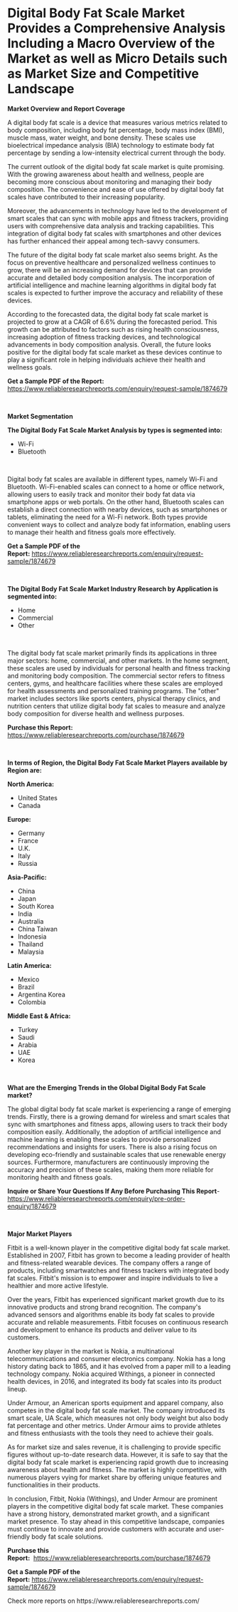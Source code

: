 <p><h1>Digital Body Fat Scale Market Provides a Comprehensive Analysis Including a Macro Overview of the Market as well as Micro Details such as Market Size and Competitive Landscape</h1></p><p><strong>Market Overview and Report Coverage</strong></p>
<p><p>A digital body fat scale is a device that measures various metrics related to body composition, including body fat percentage, body mass index (BMI), muscle mass, water weight, and bone density. These scales use bioelectrical impedance analysis (BIA) technology to estimate body fat percentage by sending a low-intensity electrical current through the body.</p><p>The current outlook of the digital body fat scale market is quite promising. With the growing awareness about health and wellness, people are becoming more conscious about monitoring and managing their body composition. The convenience and ease of use offered by digital body fat scales have contributed to their increasing popularity.</p><p>Moreover, the advancements in technology have led to the development of smart scales that can sync with mobile apps and fitness trackers, providing users with comprehensive data analysis and tracking capabilities. This integration of digital body fat scales with smartphones and other devices has further enhanced their appeal among tech-savvy consumers.</p><p>The future of the digital body fat scale market also seems bright. As the focus on preventive healthcare and personalized wellness continues to grow, there will be an increasing demand for devices that can provide accurate and detailed body composition analysis. The incorporation of artificial intelligence and machine learning algorithms in digital body fat scales is expected to further improve the accuracy and reliability of these devices.</p><p>According to the forecasted data, the digital body fat scale market is projected to grow at a CAGR of 6.6% during the forecasted period. This growth can be attributed to factors such as rising health consciousness, increasing adoption of fitness tracking devices, and technological advancements in body composition analysis. Overall, the future looks positive for the digital body fat scale market as these devices continue to play a significant role in helping individuals achieve their health and wellness goals.</p></p>
<p><strong>Get a Sample PDF of the Report:</strong> <a href="https://www.reliableresearchreports.com/enquiry/request-sample/1874679">https://www.reliableresearchreports.com/enquiry/request-sample/1874679</a></p>
<p>&nbsp;</p>
<p><strong>Market Segmentation</strong></p>
<p><strong>The Digital Body Fat Scale Market Analysis by types is segmented into:</strong></p>
<p><ul><li>Wi-Fi</li><li>Bluetooth</li></ul></p>
<p>&nbsp;</p>
<p><p>Digital body fat scales are available in different types, namely Wi-Fi and Bluetooth. Wi-Fi-enabled scales can connect to a home or office network, allowing users to easily track and monitor their body fat data via smartphone apps or web portals. On the other hand, Bluetooth scales can establish a direct connection with nearby devices, such as smartphones or tablets, eliminating the need for a Wi-Fi network. Both types provide convenient ways to collect and analyze body fat information, enabling users to manage their health and fitness goals more effectively.</p></p>
<p><strong>Get a Sample PDF of the Report:</strong>&nbsp;<a href="https://www.reliableresearchreports.com/enquiry/request-sample/1874679">https://www.reliableresearchreports.com/enquiry/request-sample/1874679</a></p>
<p>&nbsp;</p>
<p><strong>The Digital Body Fat Scale Market Industry Research by Application is segmented into:</strong></p>
<p><ul><li>Home</li><li>Commercial</li><li>Other</li></ul></p>
<p>&nbsp;</p>
<p><p>The digital body fat scale market primarily finds its applications in three major sectors: home, commercial, and other markets. In the home segment, these scales are used by individuals for personal health and fitness tracking and monitoring body composition. The commercial sector refers to fitness centers, gyms, and healthcare facilities where these scales are employed for health assessments and personalized training programs. The "other" market includes sectors like sports centers, physical therapy clinics, and nutrition centers that utilize digital body fat scales to measure and analyze body composition for diverse health and wellness purposes.</p></p>
<p><strong>Purchase this Report:</strong>&nbsp; <a href="https://www.reliableresearchreports.com/purchase/1874679">https://www.reliableresearchreports.com/purchase/1874679</a></p>
<p>&nbsp;</p>
<p><strong>In terms of Region, the Digital Body Fat Scale Market Players available by Region are:</strong></p>
<p>
    <p> <strong> North America: </strong>
        <ul>
            <li>United States</li>
            <li>Canada</li>
        </ul>
        </p> 
    <p> <strong> Europe: </strong>
        <ul>
            <li>Germany</li>
            <li>France</li>
            <li>U.K.</li>
            <li>Italy</li>
            <li>Russia</li>
        </ul>
        </p> 
    <p> <strong> Asia-Pacific: </strong>
        <ul>
            <li>China</li>
            <li>Japan</li>
            <li>South Korea</li>
            <li>India</li>
            <li>Australia</li>
            <li>China Taiwan</li>
            <li>Indonesia</li>
            <li>Thailand</li>
            <li>Malaysia</li>
        </ul>
        </p> 
    <p> <strong> Latin America: </strong>
        <ul>
            <li>Mexico</li>
            <li>Brazil</li>
            <li>Argentina Korea</li>
            <li>Colombia</li>
        </ul>
        </p> 
    <p> <strong> Middle East & Africa: </strong>
        <ul>
            <li>Turkey</li>
            <li>Saudi</li>
            <li>Arabia</li>
            <li>UAE</li>
            <li>Korea</li>
        </ul>
    </p>
    </p>
<p>&nbsp;</p>
<p><strong>What are the Emerging Trends in the Global Digital Body Fat Scale market?</strong></p>
<p><p>The global digital body fat scale market is experiencing a range of emerging trends. Firstly, there is a growing demand for wireless and smart scales that sync with smartphones and fitness apps, allowing users to track their body composition easily. Additionally, the adoption of artificial intelligence and machine learning is enabling these scales to provide personalized recommendations and insights for users. There is also a rising focus on developing eco-friendly and sustainable scales that use renewable energy sources. Furthermore, manufacturers are continuously improving the accuracy and precision of these scales, making them more reliable for monitoring health and fitness goals.</p></p>
<p><strong>Inquire or Share Your Questions If Any Before Purchasing This Report</strong>- <a href="https://www.reliableresearchreports.com/enquiry/pre-order-enquiry/1874679">https://www.reliableresearchreports.com/enquiry/pre-order-enquiry/1874679</a></p>
<p>&nbsp;</p>
<p><strong>Major Market Players</strong></p>
<p><p>Fitbit is a well-known player in the competitive digital body fat scale market. Established in 2007, Fitbit has grown to become a leading provider of health and fitness-related wearable devices. The company offers a range of products, including smartwatches and fitness trackers with integrated body fat scales. Fitbit's mission is to empower and inspire individuals to live a healthier and more active lifestyle.</p><p>Over the years, Fitbit has experienced significant market growth due to its innovative products and strong brand recognition. The company's advanced sensors and algorithms enable its body fat scales to provide accurate and reliable measurements. Fitbit focuses on continuous research and development to enhance its products and deliver value to its customers.</p><p>Another key player in the market is Nokia, a multinational telecommunications and consumer electronics company. Nokia has a long history dating back to 1865, and it has evolved from a paper mill to a leading technology company. Nokia acquired Withings, a pioneer in connected health devices, in 2016, and integrated its body fat scales into its product lineup.</p><p>Under Armour, an American sports equipment and apparel company, also competes in the digital body fat scale market. The company introduced its smart scale, UA Scale, which measures not only body weight but also body fat percentage and other metrics. Under Armour aims to provide athletes and fitness enthusiasts with the tools they need to achieve their goals.</p><p>As for market size and sales revenue, it is challenging to provide specific figures without up-to-date research data. However, it is safe to say that the digital body fat scale market is experiencing rapid growth due to increasing awareness about health and fitness. The market is highly competitive, with numerous players vying for market share by offering unique features and functionalities in their products.</p><p>In conclusion, Fitbit, Nokia (Withings), and Under Armour are prominent players in the competitive digital body fat scale market. These companies have a strong history, demonstrated market growth, and a significant market presence. To stay ahead in this competitive landscape, companies must continue to innovate and provide customers with accurate and user-friendly body fat scale solutions.</p></p>
<p><strong>Purchase this Report:</strong>&nbsp;&nbsp;<a href="https://www.reliableresearchreports.com/purchase/1874679">https://www.reliableresearchreports.com/purchase/1874679</a></p>
<p></p>
<p><strong>Get a Sample PDF of the Report:</strong>&nbsp;<a href="https://www.reliableresearchreports.com/enquiry/request-sample/1874679">https://www.reliableresearchreports.com/enquiry/request-sample/1874679</a></p>
<p>Check more reports on https://www.reliableresearchreports.com/</p>